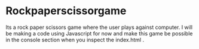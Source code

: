 # Rockpaperscissorgame
Its a rock paper scissors game where the user plays against computer. I will be making a code using Javascript for now and make this game be possible in the console section when you inspect the index.html .
